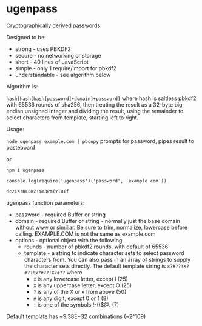 # ugenpass
Cryptographically derived passwords.

Designed to be:

* strong - uses PBKDF2
* secure - no networking or storage
* short - 40 lines of JavaScript
* simple - only 1 require/import for pbkdf2
* understandable - see algorithm below

Algorithm is:

`hash[hash[hash[password]+domain]+password]` where hash is saltless pbkdf2 with 65536 rounds of sha256, then treating the result as a 32-byte big-endian unsigned integer and dividing the result, using the remainder to select characters from template, starting left to right.

Usage:

`node ugenpass example.com | pbcopy`
prompts for password, pipes result to pasteboard

or

`npm i ugenpass`

```
console.log(require('ugenpass')('password', 'example.com'))
```

`dc2Cs!HL6WZ!mY3Pm(YI8If`

ugenpass function parameters:

* password - required Buffer or string
* domain - required Buffer or string - normally just the base domain without www or similiar. Be sure to trim, normalize, lowercase before calling. EXAMPLE.COM is not the same as example.com
* options - optional object with the following
  * rounds - number of pbkdf2 rounds, with default of 65536
  * template - a string to indicate character sets to select password characters from. You can also pass in an array of strings to supply the character sets directly. The default template string is `x?#??!X?#??!x?#??!X?#??` where
    * `x` is any lowercase letter, except l (25)
    * `X` is any uppercase letter, except O (25)
    * `?` is any of the X or x from above (50)
    * `#` is any digit, except 0 or 1 (8)
    * `!` is one of the symbols !-()$@. (7)

Default template has ~9.38E+32 combinations (~2^109)